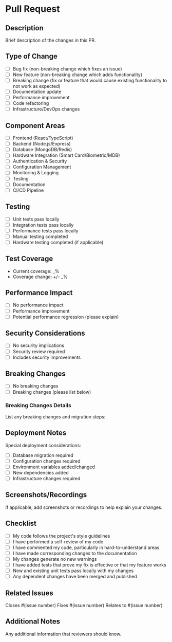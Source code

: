 # Pull Request

## Description
Brief description of the changes in this PR.

## Type of Change
- [ ] Bug fix (non-breaking change which fixes an issue)
- [ ] New feature (non-breaking change which adds functionality)
- [ ] Breaking change (fix or feature that would cause existing functionality to not work as expected)
- [ ] Documentation update
- [ ] Performance improvement
- [ ] Code refactoring
- [ ] Infrastructure/DevOps changes

## Component Areas
- [ ] Frontend (React/TypeScript)
- [ ] Backend (Node.js/Express)
- [ ] Database (MongoDB/Redis)
- [ ] Hardware Integration (Smart Card/Biometric/MDB)
- [ ] Authentication & Security
- [ ] Configuration Management
- [ ] Monitoring & Logging
- [ ] Testing
- [ ] Documentation
- [ ] CI/CD Pipeline

## Testing
- [ ] Unit tests pass locally
- [ ] Integration tests pass locally
- [ ] Performance tests pass locally
- [ ] Manual testing completed
- [ ] Hardware testing completed (if applicable)

## Test Coverage
- Current coverage: _%
- Coverage change: +/- _%

## Performance Impact
- [ ] No performance impact
- [ ] Performance improvement
- [ ] Potential performance regression (please explain)

## Security Considerations
- [ ] No security implications
- [ ] Security review required
- [ ] Includes security improvements

## Breaking Changes
- [ ] No breaking changes
- [ ] Breaking changes (please list below)

### Breaking Changes Details
List any breaking changes and migration steps:

## Deployment Notes
Special deployment considerations:
- [ ] Database migration required
- [ ] Configuration changes required
- [ ] Environment variables added/changed
- [ ] New dependencies added
- [ ] Infrastructure changes required

## Screenshots/Recordings
If applicable, add screenshots or recordings to help explain your changes.

## Checklist
- [ ] My code follows the project's style guidelines
- [ ] I have performed a self-review of my code
- [ ] I have commented my code, particularly in hard-to-understand areas
- [ ] I have made corresponding changes to the documentation
- [ ] My changes generate no new warnings
- [ ] I have added tests that prove my fix is effective or that my feature works
- [ ] New and existing unit tests pass locally with my changes
- [ ] Any dependent changes have been merged and published

## Related Issues
Closes #(issue number)
Fixes #(issue number)
Relates to #(issue number)

## Additional Notes
Any additional information that reviewers should know.
